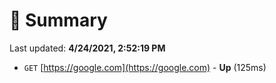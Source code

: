 # 📖 Summary
Last updated: **4/24/2021, 2:52:19 PM**

- `GET` [https://google.com](https://google.com) - **Up** (125ms)
